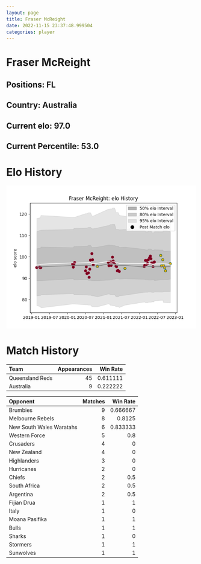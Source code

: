 ```yaml
---  
layout: page  
title: Fraser McReight  
date: 2022-11-15 23:37:48.999504  
categories: player  
---
```

# Fraser McReight

## Positions: FL

## Country: Australia

## Current elo: 97.0

## Current Percentile: 53.0

# Elo History


![elo history](history_FraserMcReight.png)
# Match History


| Team            |   Appearances |   Win Rate |
|:----------------|--------------:|-----------:|
| Queensland Reds |            45 |   0.611111 |
| Australia       |             9 |   0.222222 |

| Opponent                 |   Matches |   Win Rate |
|:-------------------------|----------:|-----------:|
| Brumbies                 |         9 |   0.666667 |
| Melbourne Rebels         |         8 |   0.8125   |
| New South Wales Waratahs |         6 |   0.833333 |
| Western Force            |         5 |   0.8      |
| Crusaders                |         4 |   0        |
| New Zealand              |         4 |   0        |
| Highlanders              |         3 |   0        |
| Hurricanes               |         2 |   0        |
| Chiefs                   |         2 |   0.5      |
| South Africa             |         2 |   0.5      |
| Argentina                |         2 |   0.5      |
| Fijian Drua              |         1 |   1        |
| Italy                    |         1 |   0        |
| Moana Pasifika           |         1 |   1        |
| Bulls                    |         1 |   1        |
| Sharks                   |         1 |   0        |
| Stormers                 |         1 |   1        |
| Sunwolves                |         1 |   1        |